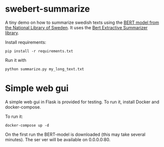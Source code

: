 # swebert-summarize
A tiny demo on how to summarize swedish texts using the [BERT model from the National Library of Sweden](https://github.com/Kungbib/swedish-bert-models). It uses the [Bert Extractive Summarizer library](https://pypi.org/project/bert-extractive-summarizer/).

Install requirements:

```pip install -r requirements.txt```

Run it with 

```python summarize.py my_long_text.txt```

# Simple web gui
A simple web gui in Flask is provided for testing. To run it, install Docker and docker-compose. 

To run it:

```docker-compose up -d```

On the first run the BERT-model is downloaded (this may take several minutes). The ser ver will be available on 0.0.0.0:80.